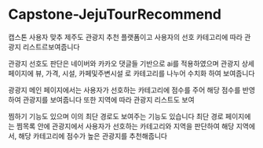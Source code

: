 # Capstone-JejuTourRecommend


캡스톤 사용자 맞추 제주도 관광지 추천 플랫폼이고
사용자의 선호 카테고리에 따라 관광지 리스트르보여줍니다

관광지 선호도 판단은 네이버와 카카오 댓글들 기반으로 ai를 적용하였으며 
관광지 상세 페이지에 뷰, 가격, 시설, 카페및주변시설 로 카테고리를 나누어 수치화 하여 보여줍니다

광광지 메인 페이지에서는 사용자가 선호하는 카테고리에 점수를 주어 해당 점수를 반영하여 관광지를 보여줍니다
또한 지역에 따라 관광지 리스트도 보여

찜하기 기능도 있으며 이의 최단 경로도 보여주는 기능도 있습니다
최단 경로 페이지에는
찜목록 안에 관광지에서 사용자가 선호하는 카테고리와 지역을 판단하여 해당 지역에서, 해당 카테고리에 점수가 높은 관광지를 추천해줍니다




